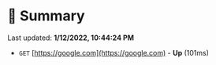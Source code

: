 # 📖 Summary
Last updated: **1/12/2022, 10:44:24 PM**

- `GET` [https://google.com](https://google.com) - **Up** (101ms)
